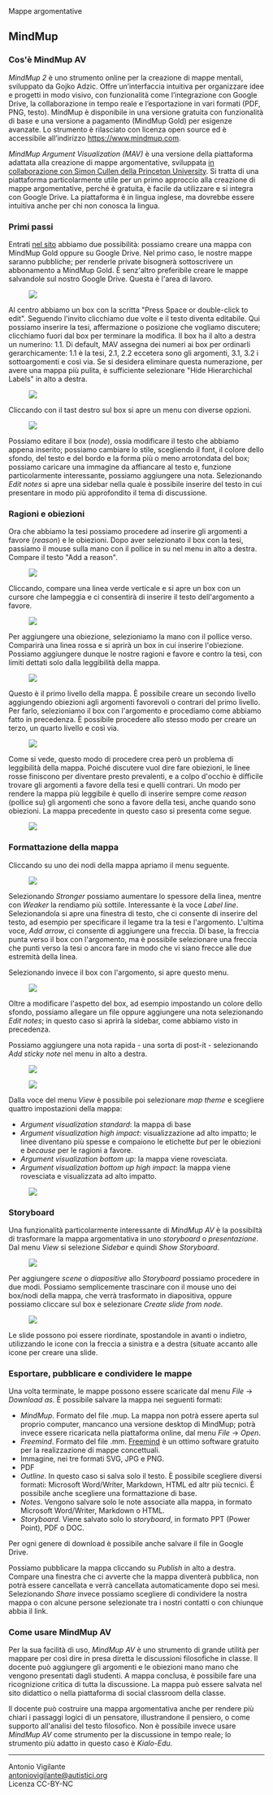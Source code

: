 <link rel="stylesheet" href="../assets/style.css">

<div class="callout">
Mappe argomentative
</div>

## MindMup

### Cos'è MindMup AV

_MindMup 2_ è uno strumento online per la creazione di mappe mentali, sviluppato da Gojko Adzic. Offre un’interfaccia intuitiva per organizzare idee e progetti in modo visivo, con funzionalità come l’integrazione con Google Drive, la collaborazione in tempo reale e l’esportazione in vari formati (PDF, PNG, testo). MindMup è disponibile in una versione gratuita con funzionalità di base e una versione a pagamento (MindMup Gold) per esigenze avanzate. Lo strumento è rilasciato con licenza open source ed è accessibile all’indirizzo https://www.mindmup.com.

_MindMup Argument Visualization (MAV)_ è una versione della piattaforma adattata alla creazione di mappe argomentative, sviluppata [in collaborazione con Simon Cullen della Princeton University](https://dailynous.com/2017/06/01/visualizing-logical-structure-arguments-new-platform-guest-post-simon-cullen/). Si tratta di una piattaforma particolarmente utile per un primo approccio alla creazione di mappe argomentative, perché è gratuita, è facile da utilizzare e si integra con Google Drive. La piattaforma è in lingua inglese, ma dovrebbe essere intuitiva anche per chi non conosca la lingua.

### Primi passi

Entrati [nel sito](https://www.mindmup.com/tutorials/argument-visualization.html?orig=/) abbiamo due possibilità: possiamo creare una mappa con MindMup Gold oppure su Google Drive. Nel primo caso, le nostre mappe saranno pubbliche; per renderle private bisognerà sottoscrivere un abbonamento a MindMup Gold. È senz'altro preferibile creare le mappe salvandole sul nostro Google Drive. 
Questa è l'area di lavoro.
<figure>
<img src="immagini/m01.png">
</figure>

Al centro abbiamo un box con la scritta "Press Space or double-click to edit". Seguendo l'invito clicchiamo due volte e il testo diventa editabile. Qui possiamo inserire la tesi, affermazione o posizione che vogliamo discutere; clicchiamo fuori dal box per terminare la modifica. Il box ha il alto a destra un numerino: 1.1. Di default, MAV assegna dei numeri ai box per ordinarli gerarchicamente: 1.1 è la tesi, 2.1, 2.2 eccetera sono gli argomenti, 3.1, 3.2 i sottoargomenti e così via. Se si desidera eliminare questa numerazione, per avere una mappa più pulita, è sufficiente selezionare "Hide Hierarchichal Labels" in alto a destra.

<figure>
<img src=immagini/m02.png">
</figure>

Cliccando con il tast destro sul box si apre un menu con diverse opzioni.

<figure>
<img src="immagini/m03.png">
</figure>

Possiamo editare il box (_node_), ossia modificare il testo che abbiamo appena inserito; possiamo cambiare lo stile, scegliendo il font, il colore dello sfondo, del testo e del bordo e la forma più o meno arrotondata del box; possiamo caricare una immagine da affiancare al testo e, funzione particolarmente interessante, possiamo aggiungere una nota. Selezionando _Edit notes_ si apre una sidebar nella quale è possibile inserire del testo in cui presentare in modo più approfondito il tema di discussione.

### Ragioni e obiezioni

Ora che abbiamo la tesi possiamo procedere ad inserire gli argomenti a favore (_reason_) e le obiezioni. Dopo aver selezionato il box con la tesi, passiamo il mouse sulla mano con il pollice in su nel menu in alto a destra. Compare il testo "Add a reason".

<figure>
<img src="immagini/m04.png">
</figure>

Cliccando, compare una linea verde verticale e si apre un box con un cursore che lampeggia e ci consentirà di inserire il testo dell'argomento a favore.

<figure>
<img src="immagini/m05.png">
</figure>

Per aggiungere una obiezione, selezioniamo la mano con il pollice verso. Comparirà una linea rossa e si aprirà un box in cui inserire l'obiezione.
Possiamo aggiungere dunque le nostre ragioni e favore e contro la tesi, con limiti dettati solo dalla leggibilità della mappa.

<figure>
<img src="immagini/m06.png">
</figure>

Questo è il primo livello della mappa. È possibile creare un secondo livello aggiungendo obiezioni agli argomenti favorevoli o contrari del primo livello. Per farlo, selezioniamo il box con l'argomento e procediamo come abbiamo fatto in precedenza. È possibile procedere allo stesso modo per creare un terzo, un quarto livello e così via.
<figure>
<img src="immagini/m07.png">
</figure>

Come si vede, questo modo di procedere crea però un problema di leggibilità della mappa. Poiché discutere vuol dire fare obiezioni, le linee rosse finiscono per diventare presto prevalenti, e a colpo d'occhio è difficile trovare gli argomenti a favore della tesi e quelli contrari. Un modo per rendere la mappa più leggibile è quello di inserire sempre come _reason_ (pollice su) gli argomenti che sono a favore della tesi, anche quando sono obiezioni. La mappa precedente in questo caso si presenta come segue.

<figure>
<img src="immagini/m08.png">
</figure>

### Formattazione della mappa

Cliccando su uno dei nodi della mappa apriamo il menu seguente.

<figure>
<img src="immagini/m09.png">
</figure>

Selezionando _Stronger_ possiamo aumentare lo spessore della linea, mentre con _Weaker_ la rendiamo più sottile. Interessante è la voce _Label line_. Selezionandola si apre una finestra di testo, che ci consente di inserire del testo, ad esempio per specificare il legame tra la tesi e l'argomento. L'ultima voce, _Add arrow_, ci consente di aggiungere una freccia. Di base, la freccia punta verso il box con l'argomento, ma è possibile selezionare una freccia che punti verso la tesi o ancora fare in modo che vi siano frecce alle due estremità della linea.

Selezionando invece il box con l'argomento, si apre questo menu.

<figure>
<img src="immagini/m10.png">
</figure>

Oltre a modificare l'aspetto del box, ad esempio impostando un colore dello sfondo, possiamo allegare un file oppure aggiungere una nota selezionando _Edit notes_; in questo caso si aprirà la sidebar, come abbiamo visto in precedenza.

Possiamo aggiungere una nota rapida - una sorta di post-it - selezionando _Add sticky note_ nel menu in alto a destra.

<figure>
<img src="immagini/m11.png">
</figure>

<figure>
<img src="immagini/m12.png">
</figure>
 

Dalla voce del menu _View_ è possibile poi selezionare _map theme_ e scegliere quattro impostazioni della mappa:
- _Argument visualization standard_: la mappa di base
- _Argument visualization high impact_: visualizzazione ad alto impatto; le linee diventano più spesse e compaiono le etichette _but_ per le obiezioni e _because_ per le ragioni a favore.
- _Argument visualization bottom up_: la mappa viene rovesciata.
- _Argument visualization bottom up high impact_: la mappa viene rovesciata e visualizzata ad alto impatto.
 
<figure>
<img src="immagini/m13.png">
</figure>

### Storyboard

Una funzionalità particolarmente interessante di _MindMup AV_ è la possibiltà di trasformare la mappa argomentativa in uno _storyboard_ o _presentazione_.
Dal menu _View_ si selezione _Sidebar_ e quindi _Show Storyboard_. 

<figure>
<img src="immagini/m14.png">
</figure>

Per aggiungere _scene_ o _diapositive_ allo _Storyboard_ possiamo procedere in due modi. Possiamo semplicemente trascinare con il mouse uno dei box/nodi della mappa, che verrà trasformato in diapositiva, oppure possiamo cliccare sul box e selezionare _Create slide from node_.

<figure>
<img src="immagini/m15.png">
</figure>

Le slide possono poi essere riordinate, spostandole in avanti o indietro, utilizzando le icone con la freccia a sinistra e a destra (situate accanto alle icone per creare una slide.

### Esportare, pubblicare e condividere le mappe

Una volta terminate, le mappe possono essere scaricate dal menu _File_ -> _Download as_. È possibile salvare la mappa nei seguenti formati:
- _MindMup_. Formato del file .mup. La mappa non potrà essere aperta sul proprio computer, mancanco una versione desktop di MindMup; potrà invece essere ricaricata nella piattaforma online, dal menu _File_ -> _Open_.
- _Freemind_. Formato del file .mm. [Freemind](https://freemind.sourceforge.io/wiki/index.php/Main_Page) è un ottimo software gratuito per la realizzazione di mappe concettuali.
- Immagine, nei tre formati SVG, JPG e PNG.
- PDF
- _Outline_. In questo caso si salva solo il testo. È possibile scegliere diversi formati: Microsoft Word/Writer, Markdown, HTML ed altr più tecnici. È possibile anche scegliere una formattazione di base.
- _Notes_. Vengono salvare solo le note associate alla mappa, in formato Microsoft Word/Writer, Markdown o HTML.
- _Storyboard_. Viene salvato solo lo _storyboard_, in formato PPT (Power Point), PDF o DOC.

Per ogni genere di download è possibile anche salvare il file in Google Drive.

Possiamo pubblicare la mappa cliccando su _Publish_ in alto a destra. Compare una finestra che ci avverte che la mappa diventerà pubblica, non potrà essere cancellata e verrà cancellata automaticamente dopo sei mesi. Selezionando _Share_ invece possiamo scegliere di condividere la nostra mappa o con alcune persone selezionate tra i nostri contatti o con chiunque abbia il link.

### Come usare MindMup AV

Per la sua facilità di uso, _MindMup AV_ è uno strumento di grande utilità per mappare per così dire in presa diretta le discussioni filosofiche in classe. Il docente può aggiungere gli argomenti e le obiezioni mano mano che vengono presentati dagli studenti. A mappa conclusa, è possibile fare una ricognizione critica di tutta la discussione. La mappa può essere salvata nel sito didattico o nella piattaforma di social classroom della classe.

Il docente può costruire una mappa argomentativa anche per rendere più chiari i passaggi logici di un pensatore, illustrandone il pensiero, o come supporto all'analisi del testo filosofico. Non è possibile invece usare _MindMup AV_ come strumento per la discussione in tempo reale; lo strumento più adatto in questo caso è _Kialo-Edu_.

---
Antonio Vigilante  
antoniovigilante@autistici.org  
Licenza CC-BY-NC  
 






